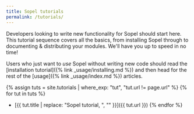 ```yaml
---
title: Sopel tutorials
permalink: /tutorials/
---
```


Developers looking to write new functionality for Sopel should start here. This
tutorial sequence covers all the basics, from installing Sopel through to
documenting & distributing your modules. We'll have you up to speed in no time!

Users who just want to _use_ Sopel without writing new code should read the
[installation tutorial]({% link _usage/installing.md %}) and then head for the
rest of the [usage]({% link _usage/index.md %}) articles.

{% assign tuts = site.tutorials | where_exp: "tut", "tut.url != page.url" %}
{% for tut in tuts %}
  * [{{ tut.title | replace: "Sopel tutorial, ", "" }}]({{ tut.url }})
{% endfor %}
